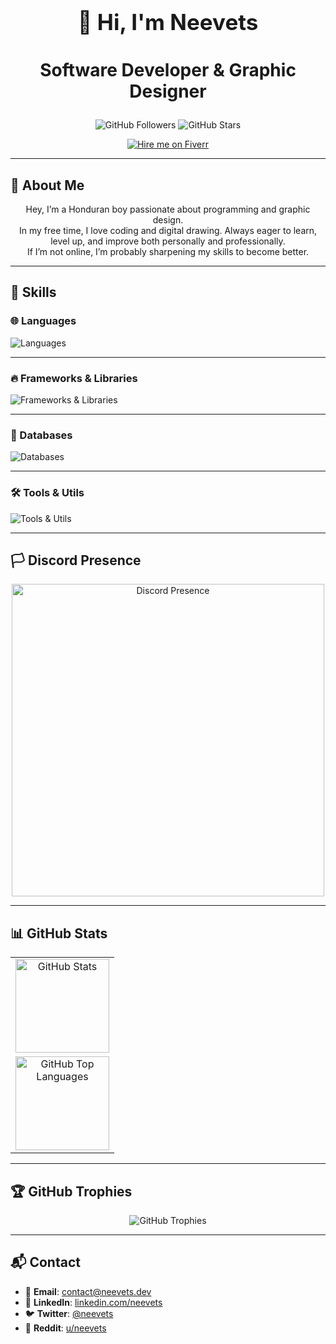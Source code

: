 <h1 align="center" style="font-weight: bold; font-size: 2.5em;">👋 Hi, I'm Neevets</h1>

<h3 align="center" style="font-size: 2.0em;">Software Developer & Graphic Designer</h3>

<p align="center">
  <img src="https://img.shields.io/github/followers/neevets?style=social" alt="GitHub Followers" />
  <img src="https://img.shields.io/github/stars/neevets?style=social" alt="GitHub Stars" />
</p>

<p align="center">
  <a href="https://www.fiverr.com/neevetsio" target="_blank" rel="noopener noreferrer nofollow">
    <img src="https://img.shields.io/badge/Hire%20Me%20on-Fiverr-1DBF73?style=for-the-badge&logo=fiverr&logoColor=white" alt="Hire me on Fiverr" />
  </a>
</p>

<hr />

## 📖 About Me  

<p align="center">
  Hey, I’m a Honduran boy passionate about programming and graphic design.<br />
  In my free time, I love coding and digital drawing. Always eager to learn, level up, and improve both personally and professionally.<br />
  If I’m not online, I’m probably sharpening my skills to become better.
</p>

<hr />

## 🔧 Skills  

### 🌐 Languages  
![Languages](https://skillicons.dev/icons?i=c,go,ts,py&perline=8)

---

### 🔥 Frameworks & Libraries  
![Frameworks & Libraries](https://skillicons.dev/icons?i=django,flask,fastapi,opencv,tensorflow,pytorch&perline=8)

---

### 💾 Databases  
![Databases](https://skillicons.dev/icons?i=mongodb,mysql,sqlite,redis&perline=8)

---

### 🛠️ Tools & Utils  
![Tools & Utils](https://skillicons.dev/icons?i=git,github,vscode,vscodium,robloxstudio,cmake,obsidian,postman,heroku,vercel,cloudflare,selenium,regex,stackoverflow,figma,blender&perline=8)

<hr />

## 🏳️ Discord Presence  

<p align="center">
  <a href="https://discord.com/users/1366592453498507326" target="_blank" rel="noopener noreferrer nofollow">
    <img src="https://lanyard.cnrad.dev/api/1366592453498507326?borderRadius=20px&idleMessage=AFK%20%E2%80%94%20Feel%20free%20to%20drop%20a%20message&showDisplayName=true&hideDiscrim=true&theme=light" alt="Discord Presence" width="500" />
  </a>
</p>

<hr />

## 📊 GitHub Stats  

<table align="center" width="100%">
  <tr>
    <td align="center" width="100%">
      <img src="https://github-readme-stats.vercel.app/api/?username=neevets&show_icons=true&title_color=000000&text_color=000000&hide_border=true&count_private=true&bg_color=FFFFFF" height="150" alt="GitHub Stats" />
    </td>
  </tr>
  <tr>
    <td align="center" width="100%">
      <img src="https://github-readme-stats.vercel.app/api/top-langs/?username=neevets&layout=compact&title_color=000000&text_color=000000&hide_border=true&count_private=true&bg_color=FFFFFF" height="150" alt="GitHub Top Languages" />
    </td>
  </tr>
</table>

<hr />

## 🏆 GitHub Trophies  

<p align="center">
  <img src="https://github-profile-trophy.vercel.app/?username=neevets&theme=flat&no-bg=false&margin-w=10&margin-h=10&title_color=000000&text_color=000000&bg_color=FFFFFF" alt="GitHub Trophies" />
</p>

<hr />

## 📬 Contact  

- 📧 **Email**: [contact@neevets.dev](mailto:contact@neevets.dev)  
- 💼 **LinkedIn**: [linkedin.com/neevets](https://linkedin.com/neevets)  
- 🐦 **Twitter**: [@neevets](https://twitter.com/neevets)  
- 🧠 **Reddit**: [u/neevets](https://www.reddit.com/user/neevets)
